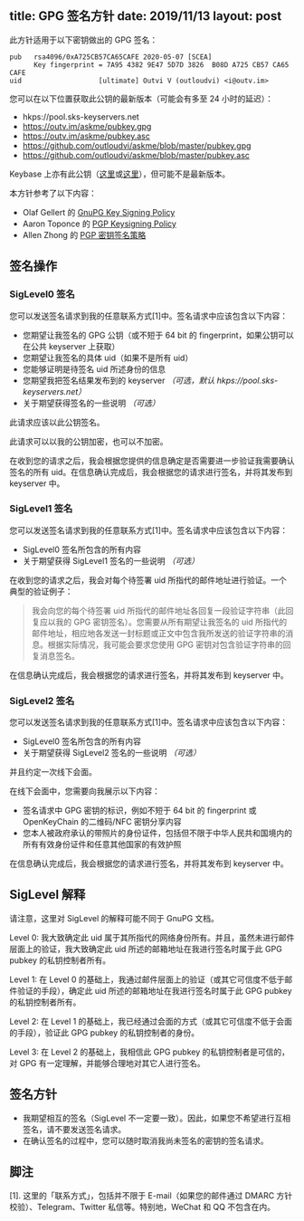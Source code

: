 title: GPG 签名方针
date: 2019/11/13
layout: post
---

此方针适用于以下密钥做出的 GPG 签名：

```
pub   rsa4096/0xA725CB57CA65CAFE 2020-05-07 [SCEA]
      Key fingerprint = 7A95 4382 9E47 5D7D 3826  B08D A725 CB57 CA65 CAFE
uid                   [ultimate] Outvi V (outloudvi) <i@outv.im>
```

您可以在以下位置获取此公钥的最新版本（可能会有多至 24 小时的延迟）：
* hkps://pool.sks-keyservers.net
* https://outv.im/askme/pubkey.gpg
* https://outv.im/askme/pubkey.asc
* https://github.com/outloudvi/askme/blob/master/pubkey.gpg
* https://github.com/outloudvi/askme/blob/master/pubkey.asc

Keybase 上亦有此公钥（[这里](https://keybase.io/outloudvi/pgp_keys.asc?fingerprint=7a9543829e475d7d3826b08da725cb57ca65cafe)或[这里](https://keybase.pub/outloudvi/pubkey.asc)），但可能不是最新版本。

本方针参考了以下内容：
* Olaf Gellert 的 [GnuPG Key Signing Policy](http://www.arasca.com/olaf/pgp/policy.html)
* Aaron Toponce 的 [PGP Keysigning Policy](https://pthree.org/my-pgp-key-signing-policy/)
* Allen Zhong 的 [PGP 密钥签名策略](https://atr.me/~pgp/policy.html)

## 签名操作

### SigLevel0 签名

您可以发送签名请求到我的任意联系方式[1]中。签名请求中应该包含以下内容：

* 您期望让我签名的 GPG 公钥（或不短于 64 bit 的 fingerprint，如果公钥可以在公共 keyserver 上获取）
* 您期望让我签名的具体 uid（如果不是所有 uid）
* 您能够证明是待签名 uid 所述身份的信息
* 您期望我把签名结果发布到的 keyserver *（可选，默认 hkps://pool.sks-keyservers.net）*
* 关于期望获得签名的一些说明 *（可选）*

此请求应该以此公钥签名。

此请求可以以我的公钥加密，也可以不加密。

在收到您的请求之后，我会根据您提供的信息确定是否需要进一步验证我需要确认签名的所有 uid。在信息确认完成后，我会根据您的请求进行签名，并将其发布到 keyserver 中。

### SigLevel1 签名

您可以发送签名请求到我的任意联系方式[1]中。签名请求中应该包含以下内容：

* SigLevel0 签名所包含的所有内容
* 关于期望获得 SigLevel1 签名的一些说明 *（可选）*

在收到您的请求之后，我会对每个待签署 uid 所指代的邮件地址进行验证。一个典型的验证例子：

> 我会向您的每个待签署 uid 所指代的邮件地址各回复一段验证字符串（此回复应以我的 GPG 密钥签名）。您需要从所有期望让我签名的 uid 所指代的邮件地址，相应地各发送一封标题或正文中包含我所发送的验证字符串的消息。根据实际情况，我可能会要求您使用 GPG 密钥对包含验证字符串的回复消息签名。

在信息确认完成后，我会根据您的请求进行签名，并将其发布到 keyserver 中。

### SigLevel2 签名

您可以发送签名请求到我的任意联系方式[1]中。签名请求中应该包含以下内容：

* SigLevel0 签名所包含的所有内容
* 关于期望获得 SigLevel2 签名的一些说明 *（可选）*

并且约定一次线下会面。

在线下会面中，您需要向我展示以下内容：

* 签名请求中 GPG 密钥的标识，例如不短于 64 bit 的 fingerprint 或 OpenKeyChain 的二维码/NFC 密钥分享内容
* 您本人被政府承认的带照片的身份证件，包括但不限于中华人民共和国境内的所有有效身份证件和任意其他国家的有效护照

在信息确认完成后，我会根据您的请求进行签名，并将其发布到 keyserver 中。

## SigLevel 解释

请注意，这里对 SigLevel 的解释可能不同于 GnuPG 文档。

Level 0: 我大致确定此 uid 属于其所指代的网络身份所有。并且，虽然未进行邮件层面上的验证，我大致确定此 uid 所述的邮箱地址在我进行签名时属于此 GPG pubkey 的私钥控制者所有。

Level 1: 在 Level 0 的基础上，我通过邮件层面上的验证（或其它可信度不低于邮件验证的手段），确定此 uid 所述的邮箱地址在我进行签名时属于此 GPG pubkey 的私钥控制者所有。

Level 2: 在 Level 1 的基础上，我已经通过会面的方式（或其它可信度不低于会面的手段），验证此 GPG pubkey 的私钥控制者的身份。

Level 3: 在 Level 2 的基础上，我相信此 GPG pubkey 的私钥控制者是可信的，对 GPG 有一定理解，并能够合理地对其它人进行签名。

## 签名方针

* 我期望相互的签名（SigLevel 不一定要一致）。因此，如果您不希望进行互相签名，请不要发送签名请求。
* 在确认签名的过程中，您可以随时取消我尚未签名的密钥的签名请求。

## 脚注

[1]. 这里的「联系方式」，包括并不限于 E-mail（如果您的邮件通过 DMARC 方针校验）、Telegram、Twitter 私信等。特别地，WeChat 和 QQ 不包含在内。
